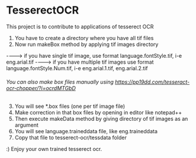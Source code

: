 # TesserectOCR
This project is to contribute to applications of tesserect OCR


1) You have to create a directory where you have all tif files
2) Now run makeBox method by applying tif images directory

----> if you have single tif image, use format language.fontStyle.tif, i-e eng.arial.tif
----> if you have multiple tif images use format language.fontStyle.Num.tif, i-e eng.arial.1.tif, eng.arial.2.tif

###### You can also make box files manually using https://pp19dd.com/tesseract-ocr-chopper/?i=ocrdMTGbD

3) You will see *.box files (one per tif image file)
4) Make correction in that box files by opening in editor like notepad++
5) Then execute makeData method by giving directory of tif images as an argument
6) You will see language.traineddata file, like eng.traineddata
7) Copy that file to tesserect-ocr/tessdata folder

:) Enjoy your own trained tesserect ocr. 
